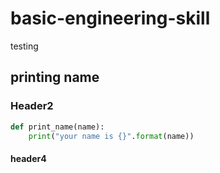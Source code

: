 # basic-engineering-skill

testing

## printing name

### Header2
```py
def print_name(name):
    print("your name is {}".format(name))
```

#### header4 
